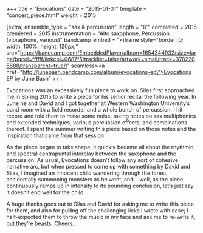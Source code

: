 +++
title = "Evocations"
date = "2015-01-01"
template = "concert_piece.html"
weight = 2015

[extra]
ensemble_type = "sax & percussion"
length = "6'"
completed = 2015
premiered = 2015
instrumentation = "Alto saxophone, Percussion (vibraphone, various)"
bandcamp_embed = "<iframe style=\"border: 0; width: 100%; height: 120px;\" src=\"https://bandcamp.com/EmbeddedPlayer/album=1654344932/size=large/bgcol=ffffff/linkcol=0687f5/tracklist=false/artwork=small/track=3782205688/transparent=true/\" seamless><a href=\"http://junebash.bandcamp.com/album/evocations-ep\">Evocations EP by June Bash</a></iframe>"
+++

Evocations was an excessively fun piece to work on. Silas first approached me in Spring 2015 to write a piece for his senior recital the following year. In June he and David and I got together at Western Washington University’s band room with a field recorder and a whole bunch of percussion. I hit record and told them to make some noise, taking notes on sax multiphonics and extended techniques, various percussion effects, and combinations thereof. I spent the summer writing this piece based on those notes and the inspiration that came from that session.

As the piece began to take shape, it quickly became all about the rhythmic and spectral contrapuntal interplay between the saxophone and the percussion. As usual, Evocations doesn’t follow any sort of cohesive narrative arc, but when pressed to come up with something by David and Silas, I imagined an innocent child wandering through the forest, accidentally summoning monsters as he went, and… well, as the piece continuously ramps up in intensity to its pounding conclusion, let’s just say it doesn’t end well for the child.

A huge thanks goes out to Silas and David for asking me to write this piece for them, and also for pulling off the challenging licks I wrote with ease; I half-expected them to throw the music in my face and ask me to re-write it, but they’re beasts. Cheers.
